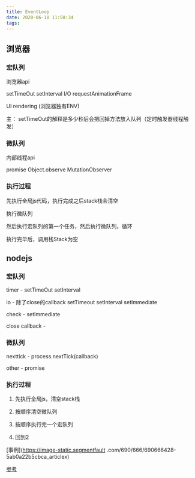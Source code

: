 ```yaml
---
title: EventLoop
date: 2020-06-10 11:50:34
tags:
---
```

## 浏览器

### 宏队列
浏览器api

setTimeOut setInterval I/O requestAnimationFrame

UI rendering (浏览器独有ENV)

主： setTimeOut的解释是多少秒后会把回掉方法放入队列（定时触发器线程触发）

### 微队列
内部线程api

promise Object.observe MutationObserver

### 执行过程
先执行全局js代码，执行完成之后stack栈会清空

执行微队列

然后执行宏队列的第一个任务，然后执行微队列，循环

执行完毕后，调用栈Stack为空

## nodejs

### 宏队列
timer - setTimeOut setInterval 

io - 除了close的callback setTimeout setInterval  setImmediate

check - setImmediate 

close callback - 

### 微队列
nexttick - process.nextTick(callback)

other - promise

### 执行过程
1. 先执行全局js，清空stack栈

2. 按顺序清空微队列

3. 按顺序执行完一个宏队列

4. 回到2

[事例](https://image-static.segmentfault
.com/690/666/690666428-5ab0a22b5cbca_articlex)


[参考](https://segmentfault.com/a/1190000016278115#item-2-2)

